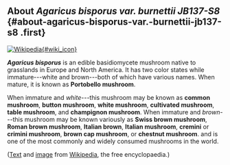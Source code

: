 About *Agaricus bisporus var. burnettii JB137-S8* {#about-agaricus-bisporus-var.-burnettii-jb137-s8 .first}
-------------------------------------------------

[![Wikipedia](/img/wikipedia_logo_v2_en.png){#wiki_icon}](http://en.wikipedia.org/wiki/Agaricus_bisporus)

***Agaricus bisporus*** is an edible basidiomycete mushroom native to
grasslands in Europe and North America. It has two color states while
immature---white and brown---both of which have various names. When
mature, it is known as **Portobello mushroom**.

When immature and *white*---this mushroom may be known as **common
mushroom**, **button mushroom**, **white mushroom**, **cultivated
mushroom**, **table mushroom**, and **champignon mushroom**. When
immature and *brown*---this mushroom may be known variously as **Swiss
brown mushroom**, **Roman brown mushroom**, **Italian brown**, **Italian
mushroom**, **cremini** or **crimini mushroom**, **brown cap mushroom**,
or **chestnut mushroom**. and is one of the most commonly and widely
consumed mushrooms in the world.

([Text](http://en.wikipedia.org/wiki/Agaricus_bisporus) and
[image](http://commons.wikimedia.org/wiki/File:ChampignonMushroom.jpg)
from [Wikipedia](http://en.wikipedia.org/), the free encyclopaedia.)
